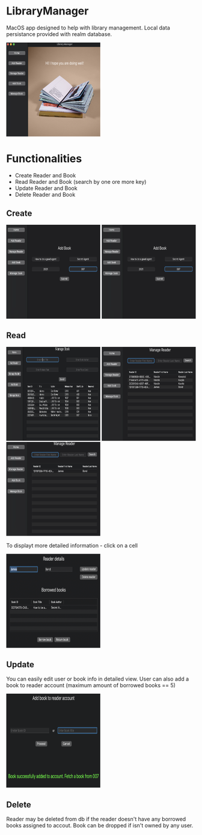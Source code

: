 # LibraryManager

MacOS app designed to help with library management.
Local data persistance provided with realm database.

<img src="./images/main.png" width="250" height="250">

# Functionalities

* Create Reader and Book
* Read Reader and Book (search by one ore more key)
* Update Reader and Book
* Delete Reader and Book

## Create

<img src="./images/addBook.png" width="250" height="250">  <img src="./images/addBook.png" width="250" height="250">

## Read

<img src="./images/manageBook.png" width="250" height="250">  <img src="./images/manageReaderb4.png" width="250" height="250"> <img src="./images/manageReader.png" width="250" height="250">

To displayt more detailed information - click on a cell

<img src="./images/readerDetails.png" width="250" height="250">

## Update

You can easily edit user or book info in detailed view.
User can also add a book to reader account (maximum amount of borrowed books == 5)

<img src="./images/borrowBook.png" width="250" height="250">

## Delete

Reader may be deleted from db if the reader doesn't have any borrowed books assigned to accout.
Book can be dropped if isn't owned by any user.
